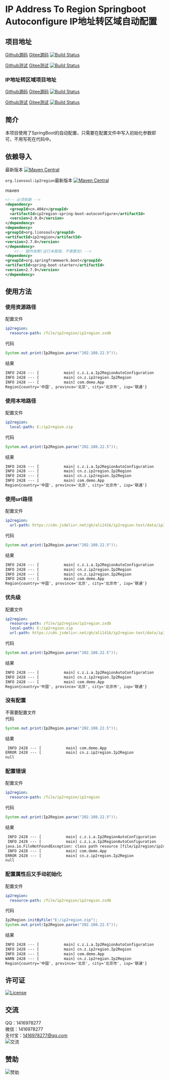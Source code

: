 # IP Address To Region Springboot Autoconfigure IP地址转区域自动配置

## 项目地址
[Github源码](https://github.com/ALI1416/ip2region-spring-boot-autoconfigure)
[Gitee源码](https://gitee.com/ALI1416/ip2region-spring-boot-autoconfigure)
[![Build Status](https://travis-ci.com/ALI1416/ip2region-spring-boot-autoconfigure.svg?branch=master)](https://app.travis-ci.com/ALI1416/ip2region-spring-boot-autoconfigure)

[Github测试](https://github.com/ALI1416/ip2region-spring-boot-autoconfigure-test)
[Gitee测试](https://gitee.com/ALI1416/ip2region-spring-boot-autoconfigure-test)
[![Build Status](https://travis-ci.com/ALI1416/ip2region-spring-boot-autoconfigure-test.svg?branch=master)](https://app.travis-ci.com/ALI1416/ip2region-spring-boot-autoconfigure-test)

### IP地址转区域项目地址
[Github源码](https://github.com/ALI1416/ip2region)
[Gitee源码](https://gitee.com/ALI1416/ip2region)
[![Build Status](https://travis-ci.com/ALI1416/ip2region.svg?branch=master)](https://app.travis-ci.com/ALI1416/ip2region)

[Github测试](https://github.com/ALI1416/ip2region-test)
[Gitee测试](https://gitee.com/ALI1416/ip2region-test)
[![Build Status](https://travis-ci.com/ALI1416/ip2region-test.svg?branch=master)](https://app.travis-ci.com/ALI1416/ip2region-test)

## 简介
本项目使用了SpringBoot的自动配置，只需要在配置文件中写入初始化参数即可，不用写死在代码中。

## 依赖导入
最新版本
[![Maven Central](https://maven-badges.herokuapp.com/maven-central/cn.404z/ip2region-spring-boot-autoconfigure/badge.svg)](https://maven-badges.herokuapp.com/maven-central/cn.404z/ip2region-spring-boot-autoconfigure)

`org.lionsoul:ip2region`最新版本
[![Maven Central](https://maven-badges.herokuapp.com/maven-central/org.lionsoul/ip2region/badge.svg)](https://maven-badges.herokuapp.com/maven-central/org.lionsoul/ip2region)

maven
```xml
<!-- 必须依赖 -->
<dependency>
  <groupId>cn.404z</groupId>
  <artifactId>ip2region-spring-boot-autoconfigure</artifactId>
  <version>2.0.0</version>
</dependency>
<dependency>
<groupId>org.lionsoul</groupId>
<artifactId>ip2region</artifactId>
<version>2.7.0</version>
</dependency>
    <!-- 额外依赖(运行未报错，不需要加) -->
<dependency>
<groupId>org.springframework.boot</groupId>
<artifactId>spring-boot-starter</artifactId>
<version>2.7.9</version>
</dependency>
```

## 使用方法
### 使用资源路径
配置文件
```yml
ip2region:
  resource-path: /file/ip2region/ip2region.zxdb
```

代码
```java
System.out.print(Ip2Region.parse("202.108.22.5"));
```

结果
```txt
INFO 2428 --- [           main] c.z.i.a.Ip2RegionAutoConfiguration       : 读取到配置文件，RESOURCE_PATH为：/file/ip2region/ip2region.zxdb
INFO 2428 --- [           main] cn.z.ip2region.Ip2Region                 : 加载数据成功！
INFO 2428 --- [           main] com.demo.App                             : Started App in 0.455 seconds (JVM running for 0.697)
Region{country='中国', province='北京', city='北京市', isp='联通'}
```

### 使用本地路径
配置文件
```yml
ip2region:
  local-path: E:/ip2region.zip
```

代码
```java
System.out.print(Ip2Region.parse("202.108.22.5"));
```

结果
```txt
INFO 2428 --- [           main] c.z.i.a.Ip2RegionAutoConfiguration       : 读取到配置文件，LOCAL_PATH为：E:/ip2region.zip
INFO 2428 --- [           main] cn.z.ip2region.Ip2Region                 : 初始化，文件路径为：E:/ip2region.zip
INFO 2428 --- [           main] cn.z.ip2region.Ip2Region                 : 加载数据成功！
INFO 2428 --- [           main] com.demo.App                             : Started App in 0.455 seconds (JVM running for 0.697)
Region{country='中国', province='北京', city='北京市', isp='联通'}
```

### 使用url路径
配置文件
```yml
ip2region:
  url-path: https://cdn.jsdelivr.net/gh/ali1416/ip2region-test/data/ip2region.zxdb
```

代码
```java
System.out.print(Ip2Region.parse("202.108.22.5"));
```

结果
```txt
INFO 2428 --- [           main] c.z.i.a.Ip2RegionAutoConfiguration       : 读取到配置文件，URL_PATH为：https://cdn.jsdelivr.net/gh/ali1416/ip2region-test/data/ip2region.zxdb
INFO 2428 --- [           main] cn.z.ip2region.Ip2Region                 : 初始化，URL路径为：https://cdn.jsdelivr.net/gh/ali1416/ip2region-test/data/ip2region.zxdb
INFO 2428 --- [           main] cn.z.ip2region.Ip2Region                 : 加载数据成功！
INFO 2428 --- [           main] com.demo.App                             : Started App in 0.455 seconds (JVM running for 0.697)
Region{country='中国', province='北京', city='北京市', isp='联通'}
```

### 优先级
配置文件
```yml
ip2region:
  resource-path: /file/ip2region/ip2region.zxdb
  local-path: E:/ip2region.zip
  url-path: https://cdn.jsdelivr.net/gh/ali1416/ip2region-test/data/ip2region.zxdb
```

代码
```java
System.out.print(Ip2Region.parse("202.108.22.5"));
```

结果
```txt
INFO 2428 --- [           main] c.z.i.a.Ip2RegionAutoConfiguration       : 读取到配置文件，RESOURCE_PATH为：/file/ip2region/ip2region.zxdb
INFO 2428 --- [           main] cn.z.ip2region.Ip2Region                 : 加载数据成功！
INFO 2428 --- [           main] com.demo.App                             : Started App in 0.455 seconds (JVM running for 0.697)
Region{country='中国', province='北京', city='北京市', isp='联通'}
```

### 没有配置
不需要配置文件  
代码
```java
System.out.print(Ip2Region.parse("202.108.22.5"));
```

结果
```txt
 INFO 2428 --- [           main] com.demo.App                             : Started App in 0.455 seconds (JVM running for 0.697)
ERROR 2428 --- [           main] cn.z.ip2region.Ip2Region                 : 未初始化！
null
```

### 配置错误
配置文件
```yml
ip2region:
  resource-path: /file/ip2region/ip2region
```

代码
```java
System.out.print(Ip2Region.parse("202.108.22.5"));
```

结果
```txt
 INFO 2428 --- [           main] c.z.i.a.Ip2RegionAutoConfiguration       : 读取到配置文件，RESOURCE_PATH为：/file/ip2region/ip2region
 INFO 2428 --- [           main] c.z.i.a.Ip2RegionAutoConfiguration       : 文件读取异常！
java.io.FileNotFoundException: class path resource [file/ip2region/ip2region] cannot be opened because it does not exist
 INFO 2428 --- [           main] com.demo.App                             : Started App in 0.455 seconds (JVM running for 0.697)
ERROR 2428 --- [           main] cn.z.ip2region.Ip2Region                 : 未初始化！
null
```

### 配置属性后又手动初始化
配置文件
```yml
ip2region:
  resource-path: /file/ip2region/ip2region.zxdb
```

代码
```java
Ip2Region.initByFile("E:/ip2region.zip");
System.out.print(Ip2Region.parse("202.108.22.5"));
```

结果
```txt
INFO 2428 --- [           main] c.z.i.a.Ip2RegionAutoConfiguration       : 读取到配置文件，RESOURCE_PATH为：/file/ip2region/ip2region.zxdb
INFO 2428 --- [           main] cn.z.ip2region.Ip2Region                 : 加载数据成功！
INFO 2428 --- [           main] com.demo.App                             : Started App in 0.455 seconds (JVM running for 0.697)
WARN 2428 --- [           main] cn.z.ip2region.Ip2Region                 : 已经初始化过了，不可重复初始化！
Region{country='中国', province='北京', city='北京市', isp='联通'}
```

## 许可证
[![License](https://img.shields.io/badge/license-BSD-brightgreen)](https://opensource.org/licenses/BSD-3-Clause)

## 交流
QQ：1416978277  
微信：1416978277  
支付宝：1416978277@qq.com  
![交流](https://cdn.jsdelivr.net/gh/ALI1416/ALI1416/image/contact.png)

## 赞助
![赞助](https://cdn.jsdelivr.net/gh/ALI1416/ALI1416/image/donate.png)
